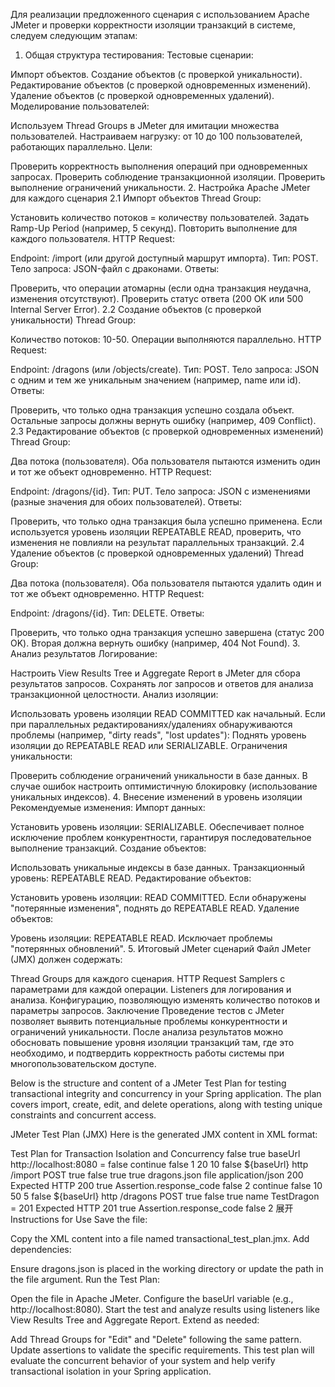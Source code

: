 Для реализации предложенного сценария с использованием Apache JMeter и проверки корректности изоляции транзакций в системе, следуем следующим этапам:

1. Общая структура тестирования:
Тестовые сценарии:

Импорт объектов.
Создание объектов (с проверкой уникальности).
Редактирование объектов (с проверкой одновременных изменений).
Удаление объектов (с проверкой одновременных удалений).
Моделирование пользователей:

Используем Thread Groups в JMeter для имитации множества пользователей.
Настраиваем нагрузку: от 10 до 100 пользователей, работающих параллельно.
Цели:

Проверить корректность выполнения операций при одновременных запросах.
Проверить соблюдение транзакционной изоляции.
Проверить выполнение ограничений уникальности.
2. Настройка Apache JMeter для каждого сценария
2.1 Импорт объектов
Thread Group:

Установить количество потоков = количеству пользователей.
Задать Ramp-Up Period (например, 5 секунд).
Повторить выполнение для каждого пользователя.
HTTP Request:

Endpoint: /import (или другой доступный маршрут импорта).
Тип: POST.
Тело запроса: JSON-файл с драконами.
Ответы:

Проверить, что операции атомарны (если одна транзакция неудачна, изменения отсутствуют).
Проверить статус ответа (200 OK или 500 Internal Server Error).
2.2 Создание объектов (с проверкой уникальности)
Thread Group:

Количество потоков: 10-50.
Операции выполняются параллельно.
HTTP Request:

Endpoint: /dragons (или /objects/create).
Тип: POST.
Тело запроса: JSON с одним и тем же уникальным значением (например, name или id).
Ответы:

Проверить, что только одна транзакция успешно создала объект.
Остальные запросы должны вернуть ошибку (например, 409 Conflict).
2.3 Редактирование объектов (с проверкой одновременных изменений)
Thread Group:

Два потока (пользователя).
Оба пользователя пытаются изменить один и тот же объект одновременно.
HTTP Request:

Endpoint: /dragons/{id}.
Тип: PUT.
Тело запроса: JSON с изменениями (разные значения для обоих пользователей).
Ответы:

Проверить, что только одна транзакция была успешно применена.
Если используется уровень изоляции REPEATABLE READ, проверить, что изменения не повлияли на результат параллельных транзакций.
2.4 Удаление объектов (с проверкой одновременных удалений)
Thread Group:

Два потока (пользователя).
Оба пользователя пытаются удалить один и тот же объект одновременно.
HTTP Request:

Endpoint: /dragons/{id}.
Тип: DELETE.
Ответы:

Проверить, что только одна транзакция успешно завершена (статус 200 OK).
Вторая должна вернуть ошибку (например, 404 Not Found).
3. Анализ результатов
Логирование:

Настроить View Results Tree и Aggregate Report в JMeter для сбора результатов запросов.
Сохранять лог запросов и ответов для анализа транзакционной целостности.
Анализ изоляции:

Использовать уровень изоляции READ COMMITTED как начальный.
Если при параллельных редактированиях/удалениях обнаруживаются проблемы (например, "dirty reads", "lost updates"):
Поднять уровень изоляции до REPEATABLE READ или SERIALIZABLE.
Ограничения уникальности:

Проверить соблюдение ограничений уникальности в базе данных.
В случае ошибок настроить оптимистичную блокировку (использование уникальных индексов).
4. Внесение изменений в уровень изоляции
Рекомендуемые изменения:
Импорт данных:

Установить уровень изоляции: SERIALIZABLE.
Обеспечивает полное исключение проблем конкурентности, гарантируя последовательное выполнение транзакций.
Создание объектов:

Использовать уникальные индексы в базе данных.
Транзакционный уровень: REPEATABLE READ.
Редактирование объектов:

Установить уровень изоляции: READ COMMITTED.
Если обнаружены "потерянные изменения", поднять до REPEATABLE READ.
Удаление объектов:

Уровень изоляции: REPEATABLE READ.
Исключает проблемы "потерянных обновлений".
5. Итоговый JMeter сценарий
Файл JMeter (JMX) должен содержать:

Thread Groups для каждого сценария.
HTTP Request Samplers с параметрами для каждой операции.
Listeners для логирования и анализа.
Конфигурацию, позволяющую изменять количество потоков и параметры запросов.
Заключение
Проведение тестов с JMeter позволяет выявить потенциальные проблемы конкурентности и ограничений уникальности. После анализа результатов можно обосновать повышение уровня изоляции транзакций там, где это необходимо, и подтвердить корректность работы системы при многопользовательском доступе.

Below is the structure and content of a JMeter Test Plan for testing transactional integrity and concurrency in your Spring application. The plan covers import, create, edit, and delete operations, along with testing unique constraints and concurrent access.

JMeter Test Plan (JMX)
Here is the generated JMX content in XML format:

<?xml version="1.0" encoding="UTF-8"?>
<jmeterTestPlan version="1.2" properties="5.0" jmeter="5.5">
  <TestPlan guiclass="TestPlanGui" testclass="TestPlan" testname="Transactional Test Plan" enabled="true">
    <stringProp name="TestPlan.comments">Test Plan for Transaction Isolation and Concurrency</stringProp>
    <boolProp name="TestPlan.functional_mode">false</boolProp>
    <boolProp name="TestPlan.tearDown_on_shutdown">true</boolProp>
    <elementProp name="TestPlan.user_defined_variables" elementType="Arguments" guiclass="ArgumentsPanel" testclass="Arguments" testname="User Defined Variables" enabled="true">
      <collectionProp name="Arguments.arguments">
        <elementProp name="baseUrl" elementType="Argument">
          <stringProp name="Argument.name">baseUrl</stringProp>
          <stringProp name="Argument.value">http://localhost:8080</stringProp>
          <stringProp name="Argument.metadata">=</stringProp>
        </elementProp>
      </collectionProp>
    </elementProp>
    <boolProp name="TestPlan.serialize_threadgroups">false</boolProp>
  </TestPlan>
  <hashTree>
    <ThreadGroup guiclass="ThreadGroupGui" testclass="ThreadGroup" testname="Import Thread Group" enabled="true">
      <stringProp name="ThreadGroup.on_sample_error">continue</stringProp>
      <elementProp name="ThreadGroup.main_controller" elementType="LoopController" guiclass="LoopControllerGui" testclass="LoopController" testname="Loop Controller" enabled="true">
        <boolProp name="LoopController.continue_forever">false</boolProp>
        <stringProp name="LoopController.loops">1</stringProp>
      </elementProp>
      <stringProp name="ThreadGroup.num_threads">20</stringProp>
      <stringProp name="ThreadGroup.ramp_time">10</stringProp>
      <boolProp name="ThreadGroup.scheduler">false</boolProp>
    </ThreadGroup>
    <hashTree>
      <HTTPSamplerProxy guiclass="HttpTestSampleGui" testclass="HTTPSamplerProxy" testname="Import Dragons" enabled="true">
        <stringProp name="HTTPSampler.domain">${baseUrl}</stringProp>
        <stringProp name="HTTPSampler.port"></stringProp>
        <stringProp name="HTTPSampler.protocol">http</stringProp>
        <stringProp name="HTTPSampler.path">/import</stringProp>
        <stringProp name="HTTPSampler.method">POST</stringProp>
        <boolProp name="HTTPSampler.follow_redirects">true</boolProp>
        <boolProp name="HTTPSampler.auto_redirects">false</boolProp>
        <boolProp name="HTTPSampler.use_keepalive">true</boolProp>
        <boolProp name="HTTPSampler.DO_MULTIPART_POST">true</boolProp>
        <elementProp name="HTTPsampler.Arguments" elementType="Arguments">
          <collectionProp name="Arguments.arguments">
            <elementProp name="file" elementType="HTTPFileArg">
              <stringProp name="HTTPFileArg.path">dragons.json</stringProp>
              <stringProp name="HTTPFileArg.paramname">file</stringProp>
              <stringProp name="HTTPFileArg.mimetype">application/json</stringProp>
            </elementProp>
          </collectionProp>
        </elementProp>
      </HTTPSamplerProxy>
      <hashTree>
        <ResponseAssertion guiclass="AssertionGui" testclass="ResponseAssertion" testname="Check Import Response" enabled="true">
          <collectionProp name="Asserion.test_strings">
            <stringProp name="test_string">200</stringProp>
          </collectionProp>
          <stringProp name="Assertion.custom_message">Expected HTTP 200</stringProp>
          <boolProp name="Assertion.test_field">true</boolProp>
          <stringProp name="Assertion.test_field">Assertion.response_code</stringProp>
          <boolProp name="Assertion.assume_success">false</boolProp>
          <intProp name="Assertion.test_type">2</intProp>
        </ResponseAssertion>
      </hashTree>
    </hashTree>
    <ThreadGroup guiclass="ThreadGroupGui" testclass="ThreadGroup" testname="Create Thread Group" enabled="true">
      <stringProp name="ThreadGroup.on_sample_error">continue</stringProp>
      <elementProp name="ThreadGroup.main_controller" elementType="LoopController" guiclass="LoopControllerGui" testclass="LoopController" testname="Loop Controller" enabled="true">
        <boolProp name="LoopController.continue_forever">false</boolProp>
        <stringProp name="LoopController.loops">10</stringProp>
      </elementProp>
      <stringProp name="ThreadGroup.num_threads">50</stringProp>
      <stringProp name="ThreadGroup.ramp_time">5</stringProp>
      <boolProp name="ThreadGroup.scheduler">false</boolProp>
    </ThreadGroup>
    <hashTree>
      <HTTPSamplerProxy guiclass="HttpTestSampleGui" testclass="HTTPSamplerProxy" testname="Create Dragon" enabled="true">
        <stringProp name="HTTPSampler.domain">${baseUrl}</stringProp>
        <stringProp name="HTTPSampler.port"></stringProp>
        <stringProp name="HTTPSampler.protocol">http</stringProp>
        <stringProp name="HTTPSampler.path">/dragons</stringProp>
        <stringProp name="HTTPSampler.method">POST</stringProp>
        <boolProp name="HTTPSampler.follow_redirects">true</boolProp>
        <boolProp name="HTTPSampler.auto_redirects">false</boolProp>
        <boolProp name="HTTPSampler.use_keepalive">true</boolProp>
        <elementProp name="HTTPsampler.Arguments" elementType="Arguments">
          <collectionProp name="Arguments.arguments">
            <elementProp name="uniqueField" elementType="Argument">
              <stringProp name="Argument.name">name</stringProp>
              <stringProp name="Argument.value">TestDragon</stringProp>
              <stringProp name="Argument.metadata">=</stringProp>
            </elementProp>
          </collectionProp>
        </elementProp>
      </HTTPSamplerProxy>
      <hashTree>
        <ResponseAssertion guiclass="AssertionGui" testclass="ResponseAssertion" testname="Check Create Response" enabled="true">
          <collectionProp name="Asserion.test_strings">
            <stringProp name="test_string">201</stringProp>
          </collectionProp>
          <stringProp name="Assertion.custom_message">Expected HTTP 201</stringProp>
          <boolProp name="Assertion.test_field">true</boolProp>
          <stringProp name="Assertion.test_field">Assertion.response_code</stringProp>
          <boolProp name="Assertion.assume_success">false</boolProp>
          <intProp name="Assertion.test_type">2</intProp>
        </ResponseAssertion>
      </hashTree>
    </hashTree>
    <!-- Additional ThreadGroups for Edit/Delete operations can be added in the same format -->
  </hashTree>
</jmeterTestPlan>
展开
Instructions for Use
Save the file:

Copy the XML content into a file named transactional_test_plan.jmx.
Add dependencies:

Ensure dragons.json is placed in the working directory or update the path in the file argument.
Run the Test Plan:

Open the file in Apache JMeter.
Configure the baseUrl variable (e.g., http://localhost:8080).
Start the test and analyze results using listeners like View Results Tree and Aggregate Report.
Extend as needed:

Add Thread Groups for "Edit" and "Delete" following the same pattern.
Update assertions to validate the specific requirements.
This test plan will evaluate the concurrent behavior of your system and help verify transactional isolation in your Spring application.